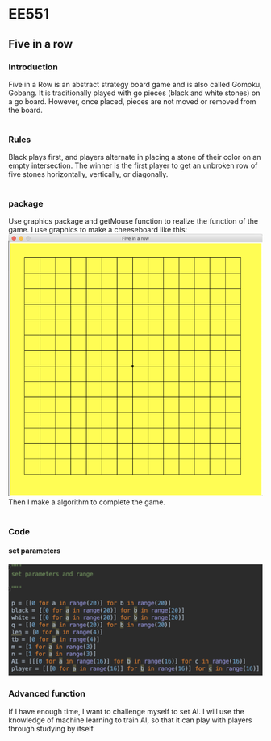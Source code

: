 
# EE551
## Five in a row
### Introduction
Five in a Row is an abstract strategy board game and is also called Gomoku, Gobang. It is traditionally played with go pieces (black and white stones) on a go board. However, once placed, pieces are not moved or removed from the board.<BR/>
<BR/>
### Rules
Black plays first, and players alternate in placing a stone of their color on an empty intersection. The winner is the first player to get an unbroken row of five stones horizontally, vertically, or diagonally.<BR/>
<BR/>
### package
Use graphics package and getMouse function to realize the function of the game. I use graphics to make a cheeseboard like this:
![example](https://github.com/HengruiCui/EE551/blob/master/cheese.png)<BR/>
Then I make a algorithm to complete the game.<BR/>
<BR/>
### Code
#### set parameters
![parameter](https://github.com/HengruiCui/EE551/blob/master/parameter.png)
### Advanced function
If I have enough time, I want to challenge myself to set AI. I will use the knowledge of machine learning to train AI, so that it can play with players through studying by itself.
